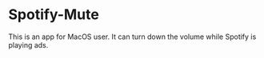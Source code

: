# Spotify-Mute
This is an app for MacOS user. It can turn down the volume while Spotify is playing ads.
